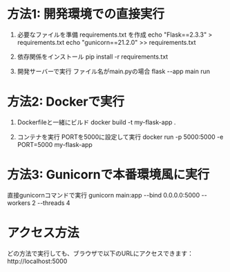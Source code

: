# 方法1: 開発環境での直接実行

1. 必要なファイルを準備
requirements.txt を作成
echo "Flask==2.3.3" > requirements.txt
echo "gunicorn==21.2.0" >> requirements.txt

2. 依存関係をインストール
pip install -r requirements.txt

3. 開発サーバーで実行
ファイル名がmain.pyの場合
flask --app main run

# 方法2: Dockerで実行

1. Dockerfileと一緒にビルド
docker build -t my-flask-app .

2. コンテナを実行
PORTを5000に設定して実行
docker run -p 5000:5000 -e PORT=5000 my-flask-app

# 方法3: Gunicornで本番環境風に実行

直接gunicornコマンドで実行
gunicorn main:app --bind 0.0.0.0:5000 --workers 2 --threads 4

# アクセス方法
どの方法で実行しても、ブラウザで以下のURLにアクセスできます：
http://localhost:5000